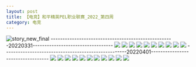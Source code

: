 ```yaml
---
layout: post
title: 【电竞】和平精英PEL职业联赛_2022_第四周
category: 电竞
---
```

![story_new_final](http://r8s97vm6g.hd-bkt.clouddn.com/img/story_new_final_0322.png)
----------------------------------------------------20220331----------------------------------
![](http://r8s97vm6g.hd-bkt.clouddn.com/img/pel-220331-1.png)
![](http://r8s97vm6g.hd-bkt.clouddn.com/img/pel-220331-2.png)
![](http://r8s97vm6g.hd-bkt.clouddn.com/img/pel-220331-3.png)
![](http://r8s97vm6g.hd-bkt.clouddn.com/img/pel-220331-4.png)
![](http://r8s97vm6g.hd-bkt.clouddn.com/img/pel-220331-5.png)
![](http://r8s97vm6g.hd-bkt.clouddn.com/img/pel-220331-6.png)
![](http://r8s97vm6g.hd-bkt.clouddn.com/img/pel-220331-7.png)
![](http://r8s97vm6g.hd-bkt.clouddn.com/img/pel-220331-8.png)
![](http://r8s97vm6g.hd-bkt.clouddn.com/img/pel-220331-10.png)
![](http://r8s97vm6g.hd-bkt.clouddn.com/img/pel-220331-11.png)
----------------------------------------------------20220401----------------------------------
![](http://r8s97vm6g.hd-bkt.clouddn.com/img/pel-220401-1.png)
![](http://r8s97vm6g.hd-bkt.clouddn.com/img/pel-220401-2.png)
![](http://r8s97vm6g.hd-bkt.clouddn.com/img/pel-220401-3.png)
![](http://r8s97vm6g.hd-bkt.clouddn.com/img/pel-220401-4.png)
![](http://r8s97vm6g.hd-bkt.clouddn.com/img/pel-220401-5.png)
![](http://r8s97vm6g.hd-bkt.clouddn.com/img/pel-220401-6.png)
![](http://r8s97vm6g.hd-bkt.clouddn.com/img/pel-220401-7.png)
![](http://r8s97vm6g.hd-bkt.clouddn.com/img/pel-220401-8.png)
![](http://r8s97vm6g.hd-bkt.clouddn.com/img/pel-220401-10.png)
![](http://r8s97vm6g.hd-bkt.clouddn.com/img/pel-220401-11.png)
![](http://r8s97vm6g.hd-bkt.clouddn.com/img/pel-220401-12.png)